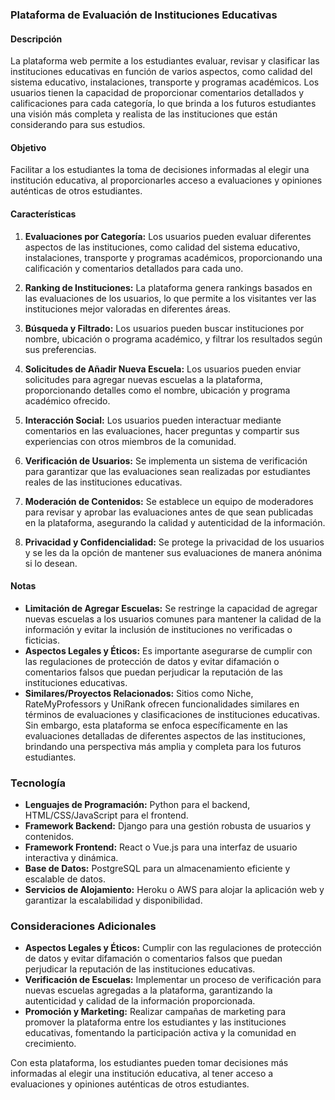 ### Plataforma de Evaluación de Instituciones Educativas

#### Descripción
La plataforma web permite a los estudiantes evaluar, revisar y clasificar las instituciones educativas en función de varios aspectos, como calidad del sistema educativo, instalaciones, transporte y programas académicos. Los usuarios tienen la capacidad de proporcionar comentarios detallados y calificaciones para cada categoría, lo que brinda a los futuros estudiantes una visión más completa y realista de las instituciones que están considerando para sus estudios.

#### Objetivo
Facilitar a los estudiantes la toma de decisiones informadas al elegir una institución educativa, al proporcionarles acceso a evaluaciones y opiniones auténticas de otros estudiantes.

#### Características

1. **Evaluaciones por Categoría:** Los usuarios pueden evaluar diferentes aspectos de las instituciones, como calidad del sistema educativo, instalaciones, transporte y programas académicos, proporcionando una calificación y comentarios detallados para cada uno.
  
2. **Ranking de Instituciones:** La plataforma genera rankings basados en las evaluaciones de los usuarios, lo que permite a los visitantes ver las instituciones mejor valoradas en diferentes áreas.

3. **Búsqueda y Filtrado:** Los usuarios pueden buscar instituciones por nombre, ubicación o programa académico, y filtrar los resultados según sus preferencias.

4. **Solicitudes de Añadir Nueva Escuela:** Los usuarios pueden enviar solicitudes para agregar nuevas escuelas a la plataforma, proporcionando detalles como el nombre, ubicación y programa académico ofrecido.

5. **Interacción Social:** Los usuarios pueden interactuar mediante comentarios en las evaluaciones, hacer preguntas y compartir sus experiencias con otros miembros de la comunidad.

6. **Verificación de Usuarios:** Se implementa un sistema de verificación para garantizar que las evaluaciones sean realizadas por estudiantes reales de las instituciones educativas.

7. **Moderación de Contenidos:** Se establece un equipo de moderadores para revisar y aprobar las evaluaciones antes de que sean publicadas en la plataforma, asegurando la calidad y autenticidad de la información.

8. **Privacidad y Confidencialidad:** Se protege la privacidad de los usuarios y se les da la opción de mantener sus evaluaciones de manera anónima si lo desean.

#### Notas

- **Limitación de Agregar Escuelas:** Se restringe la capacidad de agregar nuevas escuelas a los usuarios comunes para mantener la calidad de la información y evitar la inclusión de instituciones no verificadas o ficticias.
- **Aspectos Legales y Éticos:** Es importante asegurarse de cumplir con las regulaciones de protección de datos y evitar difamación o comentarios falsos que puedan perjudicar la reputación de las instituciones educativas.
- **Similares/Proyectos Relacionados:** Sitios como Niche, RateMyProfessors y UniRank ofrecen funcionalidades similares en términos de evaluaciones y clasificaciones de instituciones educativas. Sin embargo, esta plataforma se enfoca específicamente en las evaluaciones detalladas de diferentes aspectos de las instituciones, brindando una perspectiva más amplia y completa para los futuros estudiantes.

### Tecnología

- **Lenguajes de Programación:** Python para el backend, HTML/CSS/JavaScript para el frontend.
- **Framework Backend:** Django para una gestión robusta de usuarios y contenidos.
- **Framework Frontend:** React o Vue.js para una interfaz de usuario interactiva y dinámica.
- **Base de Datos:** PostgreSQL para un almacenamiento eficiente y escalable de datos.
- **Servicios de Alojamiento:** Heroku o AWS para alojar la aplicación web y garantizar la escalabilidad y disponibilidad.

### Consideraciones Adicionales

- **Aspectos Legales y Éticos:** Cumplir con las regulaciones de protección de datos y evitar difamación o comentarios falsos que puedan perjudicar la reputación de las instituciones educativas.
- **Verificación de Escuelas:** Implementar un proceso de verificación para nuevas escuelas agregadas a la plataforma, garantizando la autenticidad y calidad de la información proporcionada.
- **Promoción y Marketing:** Realizar campañas de marketing para promover la plataforma entre los estudiantes y las instituciones educativas, fomentando la participación activa y la comunidad en crecimiento.

Con esta plataforma, los estudiantes pueden tomar decisiones más informadas al elegir una institución educativa, al tener acceso a evaluaciones y opiniones auténticas de otros estudiantes.
